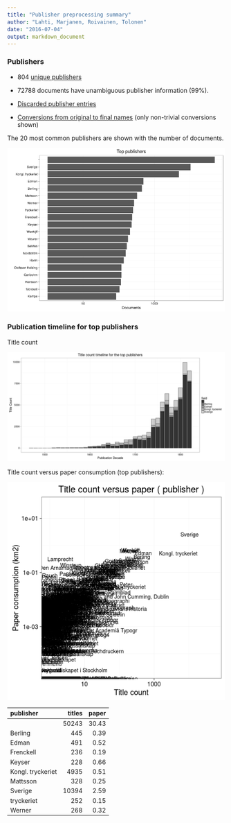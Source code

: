 ```yaml
---
title: "Publisher preprocessing summary"
author: "Lahti, Marjanen, Roivainen, Tolonen"
date: "2016-07-04"
output: markdown_document
---
```



### Publishers

 * 804 [unique publishers](output.tables/publisher_accepted.csv)

 * 72788 documents have unambiguous publisher information (99%). 

 * [Discarded publisher entries](output.tables/publisher_discarded.csv)

 * [Conversions from original to final names](output.tables/publisher_conversion_nontrivial.csv) (only non-trivial conversions shown)


The 20 most common publishers are shown with the number of documents. 

![plot of chunk summarypublisher2](figure/summarypublisher2-1.png)

### Publication timeline for top publishers

Title count

![plot of chunk summaryTop10pubtimeline](figure/summaryTop10pubtimeline-1.png)



Title count versus paper consumption (top publishers):

![plot of chunk publishertitlespapers](figure/publishertitlespapers-1.png)

|publisher         | titles| paper|
|:-----------------|------:|-----:|
|                  |  50243| 30.43|
|Berling           |    445|  0.39|
|Edman             |    491|  0.52|
|Frenckell         |    236|  0.19|
|Keyser            |    228|  0.66|
|Kongl. tryckeriet |   4935|  0.51|
|Mattsson          |    328|  0.25|
|Sverige           |  10394|  2.59|
|tryckeriet        |    252|  0.15|
|Werner            |    268|  0.32|
